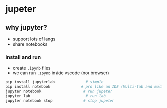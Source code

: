 

# jupeter


## why jupyter?

+ support lots of langs
+ share notebooks

### install and run 
+ create `.ipynb` files
+ we can run `.ipynb` inside vscode (not browser)

```bash
pip install jupyterlab              # simple
pip install notebook              # pro like an IDE (Multi-tab and multi-panel layout)
jupyter notebook                   # run jupeter
jupyter lab                         # run lab
jupyter notebook stop              # stop jupeter
```


























